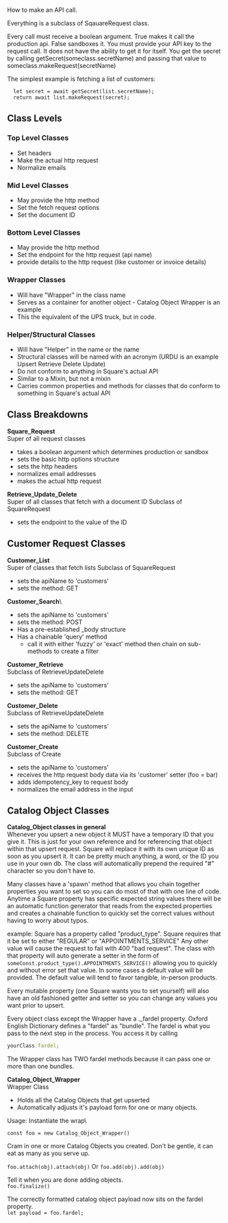 How to make an API call.

Everything is a subclass of SqauareRequest class.

Every call must receive a boolean argument. True makes it call the production api. False sandboxes it.
You must provide your API key to the request call. It does not have the ability to get it for itself.
You get the secret by calling getSecret(someclass.secretName)
and passing that value to someclass.makeRequest(secretName)

The simplest example is fetching a list of customers:

```let list = new Customer_List(false)
  let secret = await getSecret(list.secretName);
  return await list.makeRequest(secret);
```

## Class Levels

### Top Level Classes

- Set headers
- Make the actual http request
- Normalize emails

### Mid Level Classes

- May provide the http method
- Set the fetch request options
- Set the document ID

### Bottom Level Classes

- May provide the http method
- Set the endpoint for the http request (api name)
- provide details to the http request (like customer or invoice details)

### Wrapper Classes

- Will have "Wrapper" in the class name
- Serves as a container for another object - Catalog Object Wrapper is an example
- This the equivalent of the UPS truck, but in code.

### Helper/Structural Classes

- Will have "Helper" in the name or the name
- Structural classes will be named with an acronym (URDU is an example Upsert Retrieve Delete Update)
- Do not conform to anything in Square's actual API
- Similar to a Mixin, but not a mixin
- Carries common properties and methods for classes that do conform to something in Square's actual API

## Class Breakdowns

**Square_Request**\
Super of all request classes

- takes a boolean argument which determines production or sandbox
- sets the basic http options structure
- sets the http headers
- normalizes email addresses
- makes the actual http request

**Retrieve_Update_Delete**\
Super of all classes that fetch with a document ID
Subclass of SquareRequest

- sets the endpoint to the value of the ID

## Customer Request Classes

**Customer_List**\
Super of classes that fetch lists
Subclass of SquareRequest

- sets the apiName to 'customers'
- sets the method: GET

**Customer_Search**\

- sets the apiName to 'customers'
- sets the method: POST
- Has a pre-established \_body structure
- Has a chainable 'query' method
  - call it with either 'fuzzy' or 'exact' method then chain on sub-methods to create a filter

**Customer_Retrieve**\
Subclass of RetrieveUpdateDelete

- sets the apiName to 'customers'
- sets the method: GET

**Customer_Delete**\
Subclass of RetrieveUpdateDelete

- sets the apiName to 'customers'
- sets the method: DELETE

**Customer_Create**\
Subclass of Create

- sets the apiName to 'customers'
- receives the http request body data via its 'customer' setter (foo = bar)
- adds idempotency_key to request body
- normalizes the email address in the input

## Catalog Object Classes

**Catalog_Object classes in general**\
Whenever you upsert a new object it MUST have a temporary ID that you give it. This is just for your own reference
and for referencing that object within that upsert request. Square will replace it with its own unique ID as soon
as you upsert it. It can be pretty much anything, a word, or the ID you use in your own db. The class will
automatically prepend the required "#" character so you don't have to.

Many classes have a 'spawn' method that allows you chain together properties you want to set so you can do most of
that with one line of code. Anytime a Square property has specific expected string values there will be an automatic
function generator that reads from the expected properties and creates a chainable function to quickly set the correct
values without having to worry about typos.

example: Square has a property called "product_type". Square requires that it be set to either "REGULAR" or "APPOINTMENTS_SERVICE"
Any other value will cause the request to fail with 400 "bad request".
The class with that property will auto generate a setter in the form of `someConst.product_type().APPOINTMENTS_SERVICE()`
allowing you to quickly and without error set that value. In some cases a default value will be provided. The default value
will tend to favor tangible, in-person products.

Every mutable property (one Square wants you to set yourself) will also have an old fashioned getter and setter so you can change
any values you want prior to upsert.

Every object class except the Wrapper have a .\_fardel property. Oxford English Dictionary defines a "fardel" as "bundle". The fardel is what you pass to the next step in the process. You access it by calling

```js
yourClass.fardel;
```

The Wrapper class has TWO fardel methods because it can pass one or more than one bundles.

**Catalog_Object_Wrapper**\
Wrapper Class

- Holds all the Catalog Objects that get upserted
- Automatically adjusts it's payload form for one or many objects.

Usage:
Instantiate the wrap\

`const foo = new Catalog_Object_Wrapper()`

Cram in one or more Catalog Objects you created. Don't be gentle, it can eat as many as you serve up.

`foo.attach(obj).attach(obj)`
Or
`foo.add(obj).add(obj)`

Tell it when you are done adding objects.\
`foo.finalize()`

The correctly formatted catalog object payload now sits on the fardel property.\
`let payload = foo.fardel;`
